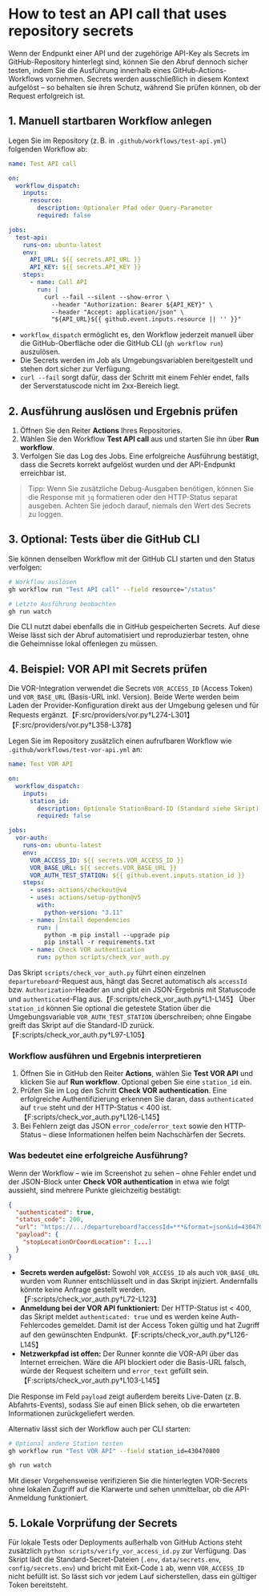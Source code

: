 # How to test an API call that uses repository secrets

Wenn der Endpunkt einer API und der zugehörige API-Key als Secrets im GitHub-Repository hinterlegt sind, können Sie den Abruf dennoch sicher testen, indem Sie die Ausführung innerhalb eines GitHub-Actions-Workflows vornehmen. Secrets werden ausschließlich in diesem Kontext aufgelöst – so behalten sie ihren Schutz, während Sie prüfen können, ob der Request erfolgreich ist.

## 1. Manuell startbaren Workflow anlegen

Legen Sie im Repository (z. B. in `.github/workflows/test-api.yml`) folgenden Workflow ab:

```yaml
name: Test API call

on:
  workflow_dispatch:
    inputs:
      resource:
        description: Optionaler Pfad oder Query-Parameter
        required: false

jobs:
  test-api:
    runs-on: ubuntu-latest
    env:
      API_URL: ${{ secrets.API_URL }}
      API_KEY: ${{ secrets.API_KEY }}
    steps:
      - name: Call API
        run: |
          curl --fail --silent --show-error \ 
            --header "Authorization: Bearer ${API_KEY}" \ 
            --header "Accept: application/json" \ 
            "${API_URL}${{ github.event.inputs.resource || '' }}"
```

* `workflow_dispatch` ermöglicht es, den Workflow jederzeit manuell über die GitHub-Oberfläche oder die GitHub CLI (`gh workflow run`) auszulösen.
* Die Secrets werden im Job als Umgebungsvariablen bereitgestellt und stehen dort sicher zur Verfügung.
* `curl --fail` sorgt dafür, dass der Schritt mit einem Fehler endet, falls der Serverstatuscode nicht im 2xx-Bereich liegt.

## 2. Ausführung auslösen und Ergebnis prüfen

1. Öffnen Sie den Reiter **Actions** Ihres Repositories.
2. Wählen Sie den Workflow **Test API call** aus und starten Sie ihn über **Run workflow**.
3. Verfolgen Sie das Log des Jobs. Eine erfolgreiche Ausführung bestätigt, dass die Secrets korrekt aufgelöst wurden und der API-Endpunkt erreichbar ist.

> Tipp: Wenn Sie zusätzliche Debug-Ausgaben benötigen, können Sie die Response mit `jq` formatieren oder den HTTP-Status separat ausgeben. Achten Sie jedoch darauf, niemals den Wert des Secrets zu loggen.

## 3. Optional: Tests über die GitHub CLI

Sie können denselben Workflow mit der GitHub CLI starten und den Status verfolgen:

```bash
# Workflow auslösen
gh workflow run "Test API call" --field resource="/status"

# Letzte Ausführung beobachten
gh run watch
```

Die CLI nutzt dabei ebenfalls die in GitHub gespeicherten Secrets. Auf diese Weise lässt sich der Abruf automatisiert und reproduzierbar testen, ohne die Geheimnisse lokal offenlegen zu müssen.

## 4. Beispiel: VOR API mit Secrets prüfen

Die VOR-Integration verwendet die Secrets `VOR_ACCESS_ID` (Access Token) und `VOR_BASE_URL` (Basis-URL inkl. Version). Beide Werte werden beim Laden der Provider-Konfiguration direkt aus der Umgebung gelesen und für Requests ergänzt.【F:src/providers/vor.py†L274-L301】【F:src/providers/vor.py†L358-L378】

Legen Sie im Repository zusätzlich einen aufrufbaren Workflow wie `.github/workflows/test-vor-api.yml` an:

```yaml
name: Test VOR API

on:
  workflow_dispatch:
    inputs:
      station_id:
        description: Optionale StationBoard-ID (Standard siehe Skript)
        required: false

jobs:
  vor-auth:
    runs-on: ubuntu-latest
    env:
      VOR_ACCESS_ID: ${{ secrets.VOR_ACCESS_ID }}
      VOR_BASE_URL: ${{ secrets.VOR_BASE_URL }}
      VOR_AUTH_TEST_STATION: ${{ github.event.inputs.station_id }}
    steps:
      - uses: actions/checkout@v4
      - uses: actions/setup-python@v5
        with:
          python-version: "3.11"
      - name: Install dependencies
        run: |
          python -m pip install --upgrade pip
          pip install -r requirements.txt
      - name: Check VOR authentication
        run: python scripts/check_vor_auth.py
```

Das Skript `scripts/check_vor_auth.py` führt einen einzelnen `departureboard`-Request aus, hängt das Secret automatisch als `accessId` bzw. `Authorization`-Header an und gibt ein JSON-Ergebnis mit Statuscode und `authenticated`-Flag aus.【F:scripts/check_vor_auth.py†L1-L145】 Über `station_id` können Sie optional die getestete Station über die Umgebungsvariable `VOR_AUTH_TEST_STATION` überschreiben; ohne Eingabe greift das Skript auf die Standard-ID zurück.【F:scripts/check_vor_auth.py†L97-L105】

### Workflow ausführen und Ergebnis interpretieren

1. Öffnen Sie in GitHub den Reiter **Actions**, wählen Sie **Test VOR API** und klicken Sie auf **Run workflow**. Optional geben Sie eine `station_id` ein.
2. Prüfen Sie im Log den Schritt **Check VOR authentication**. Eine erfolgreiche Authentifizierung erkennen Sie daran, dass `authenticated` auf `true` steht und der HTTP-Status < 400 ist.【F:scripts/check_vor_auth.py†L126-L145】
3. Bei Fehlern zeigt das JSON `error_code`/`error_text` sowie den HTTP-Status – diese Informationen helfen beim Nachschärfen der Secrets.

### Was bedeutet eine erfolgreiche Ausführung?

Wenn der Workflow – wie im Screenshot zu sehen – ohne Fehler endet und der JSON-Block unter **Check VOR authentication** in etwa wie folgt aussieht, sind mehrere Punkte gleichzeitig bestätigt:

```json
{
  "authenticated": true,
  "status_code": 200,
  "url": "https://.../departureboard?accessId=***&format=json&id=430470800",
  "payload": {
    "stopLocationOrCoordLocation": [...]
  }
}
```

* **Secrets werden aufgelöst:** Sowohl `VOR_ACCESS_ID` als auch `VOR_BASE_URL` wurden vom Runner entschlüsselt und in das Skript injiziert. Andernfalls könnte keine Anfrage gestellt werden.【F:scripts/check_vor_auth.py†L72-L123】
* **Anmeldung bei der VOR API funktioniert:** Der HTTP-Status ist < 400, das Skript meldet `authenticated: true` und es werden keine Auth-Fehlercodes gemeldet. Damit ist der Access Token gültig und hat Zugriff auf den gewünschten Endpunkt.【F:scripts/check_vor_auth.py†L126-L145】
* **Netzwerkpfad ist offen:** Der Runner konnte die VOR-API über das Internet erreichen. Wäre die API blockiert oder die Basis-URL falsch, würde der Request scheitern und `error_text` gefüllt sein.【F:scripts/check_vor_auth.py†L103-L145】

Die Response im Feld `payload` zeigt außerdem bereits Live-Daten (z. B. Abfahrts-Events), sodass Sie auf einen Blick sehen, ob die erwarteten Informationen zurückgeliefert werden.

Alternativ lässt sich der Workflow auch per CLI starten:

```bash
# Optional andere Station testen
gh workflow run "Test VOR API" --field station_id=430470800

gh run watch
```

Mit dieser Vorgehensweise verifizieren Sie die hinterlegten VOR-Secrets ohne lokalen Zugriff auf die Klarwerte und sehen unmittelbar, ob die API-Anmeldung funktioniert.

## 5. Lokale Vorprüfung der Secrets

Für lokale Tests oder Deployments außerhalb von GitHub Actions steht zusätzlich
`python scripts/verify_vor_access_id.py` zur Verfügung. Das Skript lädt die
Standard-Secret-Dateien (`.env`, `data/secrets.env`, `config/secrets.env`) und
bricht mit Exit-Code `1` ab, wenn `VOR_ACCESS_ID` nicht befüllt ist. So lässt
sich vor jedem Lauf sicherstellen, dass ein gültiger Token bereitsteht.
